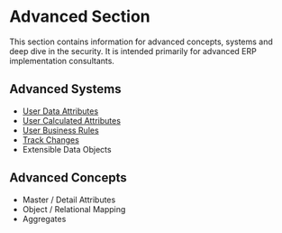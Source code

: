 # Advanced Section

This section contains information for advanced concepts, systems and deep dive in the security.
It is intended primarily for advanced ERP implementation consultants.

## Advanced Systems

- [User Data Attributes](user-data-attributes/overview.md)
- [User Calculated Attributes](user-calculated-attributes/overview.md)
- [User Business Rules](user-business-rules/overview.md)
- [Track Changes](track-changes.md)
- Extensible Data Objects

## Advanced Concepts

- Master / Detail Attributes
- Object / Relational Mapping
- Aggregates
